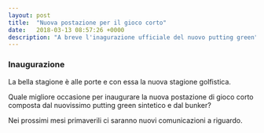 ```yaml
---
layout: post
title:  "Nuova postazione per il gioco corto"
date:   2018-03-13 08:57:26 +0000
description: "A breve l'inagurazione ufficiale del nuovo putting green"
---
```


### Inaugurazione

La bella stagione è alle porte e con essa la nuova stagione golfistica.

Quale migliore occasione per inaugurare la nuova postazione di gioco corto composta dal nuovissimo putting green sintetico e dal bunker?

Nei prossimi mesi primaverili ci saranno nuovi comunicazioni a riguardo.


